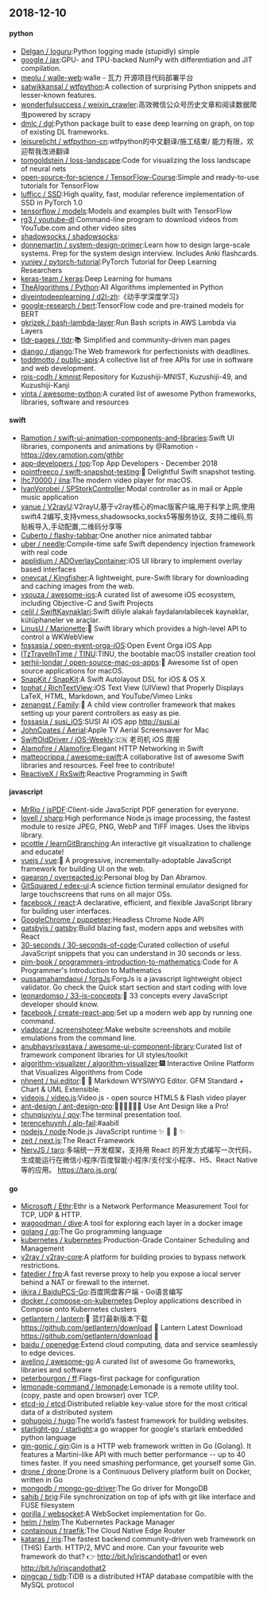 ## 2018-12-10

#### python
* [Delgan / loguru](https://github.com/Delgan/loguru):Python logging made (stupidly) simple
* [google / jax](https://github.com/google/jax):GPU- and TPU-backed NumPy with differentiation and JIT compilation.
* [meolu / walle-web](https://github.com/meolu/walle-web):walle - 瓦力 开源项目代码部署平台
* [satwikkansal / wtfpython](https://github.com/satwikkansal/wtfpython):A collection of surprising Python snippets and lesser-known features.
* [wonderfulsuccess / weixin_crawler](https://github.com/wonderfulsuccess/weixin_crawler):高效微信公众号历史文章和阅读数据爬虫powered by scrapy
* [dmlc / dgl](https://github.com/dmlc/dgl):Python package built to ease deep learning on graph, on top of existing DL frameworks.
* [leisurelicht / wtfpython-cn](https://github.com/leisurelicht/wtfpython-cn):wtfpython的中文翻译/施工结束/ 能力有限，欢迎帮我改进翻译
* [tomgoldstein / loss-landscape](https://github.com/tomgoldstein/loss-landscape):Code for visualizing the loss landscape of neural nets
* [open-source-for-science / TensorFlow-Course](https://github.com/open-source-for-science/TensorFlow-Course):Simple and ready-to-use tutorials for TensorFlow
* [lufficc / SSD](https://github.com/lufficc/SSD):High quality, fast, modular reference implementation of SSD in PyTorch 1.0
* [tensorflow / models](https://github.com/tensorflow/models):Models and examples built with TensorFlow
* [rg3 / youtube-dl](https://github.com/rg3/youtube-dl):Command-line program to download videos from YouTube.com and other video sites
* [shadowsocks / shadowsocks](https://github.com/shadowsocks/shadowsocks):
* [donnemartin / system-design-primer](https://github.com/donnemartin/system-design-primer):Learn how to design large-scale systems. Prep for the system design interview. Includes Anki flashcards.
* [yunjey / pytorch-tutorial](https://github.com/yunjey/pytorch-tutorial):PyTorch Tutorial for Deep Learning Researchers
* [keras-team / keras](https://github.com/keras-team/keras):Deep Learning for humans
* [TheAlgorithms / Python](https://github.com/TheAlgorithms/Python):All Algorithms implemented in Python
* [diveintodeeplearning / d2l-zh](https://github.com/diveintodeeplearning/d2l-zh):《动手学深度学习》
* [google-research / bert](https://github.com/google-research/bert):TensorFlow code and pre-trained models for BERT
* [gkrizek / bash-lambda-layer](https://github.com/gkrizek/bash-lambda-layer):Run Bash scripts in AWS Lambda via Layers
* [tldr-pages / tldr](https://github.com/tldr-pages/tldr):📚
Simplified and community-driven man pages
* [django / django](https://github.com/django/django):The Web framework for perfectionists with deadlines.
* [toddmotto / public-apis](https://github.com/toddmotto/public-apis):A collective list of free APIs for use in software and web development.
* [rois-codh / kmnist](https://github.com/rois-codh/kmnist):Repository for Kuzushiji-MNIST, Kuzushiji-49, and Kuzushiji-Kanji
* [vinta / awesome-python](https://github.com/vinta/awesome-python):A curated list of awesome Python frameworks, libraries, software and resources

#### swift
* [Ramotion / swift-ui-animation-components-and-libraries](https://github.com/Ramotion/swift-ui-animation-components-and-libraries):Swift UI libraries, components and animations by @Ramotion - https://dev.ramotion.com/gthbr
* [app-developers / top](https://github.com/app-developers/top):Top App Developers - December 2018
* [pointfreeco / swift-snapshot-testing](https://github.com/pointfreeco/swift-snapshot-testing):📸
Delightful Swift snapshot testing.
* [lhc70000 / iina](https://github.com/lhc70000/iina):The modern video player for macOS.
* [IvanVorobei / SPStorkController](https://github.com/IvanVorobei/SPStorkController):Modal controller as in mail or Apple music application
* [yanue / V2rayU](https://github.com/yanue/V2rayU):V2rayU,基于v2ray核心的mac版客户端,用于科学上网,使用swift4.2编写,支持vmess,shadowsocks,socks5等服务协议, 支持二维码,剪贴板导入,手动配置,二维码分享等
* [Cuberto / flashy-tabbar](https://github.com/Cuberto/flashy-tabbar):One another nice animated tabbar
* [uber / needle](https://github.com/uber/needle):Compile-time safe Swift dependency injection framework with real code
* [applidium / ADOverlayContainer](https://github.com/applidium/ADOverlayContainer):iOS UI library to implement overlay based interfaces
* [onevcat / Kingfisher](https://github.com/onevcat/Kingfisher):A lightweight, pure-Swift library for downloading and caching images from the web.
* [vsouza / awesome-ios](https://github.com/vsouza/awesome-ios):A curated list of awesome iOS ecosystem, including Objective-C and Swift Projects
* [celil / SwiftKaynaklari](https://github.com/celil/SwiftKaynaklari):Swift diliyle alakalı faydalanılabilecek kaynaklar, kütüphaneler ve araçlar.
* [LinusU / Marionette](https://github.com/LinusU/Marionette):🧸 Swift library which provides a high-level API to control a WKWebView
* [fossasia / open-event-orga-iOS](https://github.com/fossasia/open-event-orga-iOS):Open Event Orga iOS App
* [ITzTravelInTime / TINU](https://github.com/ITzTravelInTime/TINU):TINU, the bootable macOS installer creation tool
* [serhii-londar / open-source-mac-os-apps](https://github.com/serhii-londar/open-source-mac-os-apps):🚀
Awesome list of open source applications for macOS.
* [SnapKit / SnapKit](https://github.com/SnapKit/SnapKit):A Swift Autolayout DSL for iOS & OS X
* [tophat / RichTextView](https://github.com/tophat/RichTextView):iOS Text View (UIView) that Properly Displays LaTeX, HTML, Markdown, and YouTube/Vimeo Links
* [zenangst / Family](https://github.com/zenangst/Family):🚸
A child view controller framework that makes setting up your parent controllers as easy as pie.
* [fossasia / susi_iOS](https://github.com/fossasia/susi_iOS):SUSI AI iOS app http://susi.ai
* [JohnCoates / Aerial](https://github.com/JohnCoates/Aerial):Apple TV Aerial Screensaver for Mac
* [SwiftOldDriver / iOS-Weekly](https://github.com/SwiftOldDriver/iOS-Weekly):🇨🇳
老司机 iOS 周报
* [Alamofire / Alamofire](https://github.com/Alamofire/Alamofire):Elegant HTTP Networking in Swift
* [matteocrippa / awesome-swift](https://github.com/matteocrippa/awesome-swift):A collaborative list of awesome Swift libraries and resources. Feel free to contribute!
* [ReactiveX / RxSwift](https://github.com/ReactiveX/RxSwift):Reactive Programming in Swift

#### javascript
* [MrRio / jsPDF](https://github.com/MrRio/jsPDF):Client-side JavaScript PDF generation for everyone.
* [lovell / sharp](https://github.com/lovell/sharp):High performance Node.js image processing, the fastest module to resize JPEG, PNG, WebP and TIFF images. Uses the libvips library.
* [pcottle / learnGitBranching](https://github.com/pcottle/learnGitBranching):An interactive git visualization to challenge and educate!
* [vuejs / vue](https://github.com/vuejs/vue):🖖
A progressive, incrementally-adoptable JavaScript framework for building UI on the web.
* [gaearon / overreacted.io](https://github.com/gaearon/overreacted.io):Personal blog by Dan Abramov.
* [GitSquared / edex-ui](https://github.com/GitSquared/edex-ui):A science fiction terminal emulator designed for large touchscreens that runs on all major OSs.
* [facebook / react](https://github.com/facebook/react):A declarative, efficient, and flexible JavaScript library for building user interfaces.
* [GoogleChrome / puppeteer](https://github.com/GoogleChrome/puppeteer):Headless Chrome Node API
* [gatsbyjs / gatsby](https://github.com/gatsbyjs/gatsby):Build blazing fast, modern apps and websites with React
* [30-seconds / 30-seconds-of-code](https://github.com/30-seconds/30-seconds-of-code):Curated collection of useful JavaScript snippets that you can understand in 30 seconds or less.
* [pim-book / programmers-introduction-to-mathematics](https://github.com/pim-book/programmers-introduction-to-mathematics):Code for A Programmer's Introduction to Mathematics
* [oussamahamdaoui / forgJs](https://github.com/oussamahamdaoui/forgJs):ForgJs is a javascript lightweight object validator. Go check the Quick start section and start coding with love
* [leonardomso / 33-js-concepts](https://github.com/leonardomso/33-js-concepts):📜
33 concepts every JavaScript developer should know.
* [facebook / create-react-app](https://github.com/facebook/create-react-app):Set up a modern web app by running one command.
* [vladocar / screenshoteer](https://github.com/vladocar/screenshoteer):Make website screenshots and mobile emulations from the command line.
* [anubhavsrivastava / awesome-ui-component-library](https://github.com/anubhavsrivastava/awesome-ui-component-library):Curated list of framework component libraries for UI styles/toolkit
* [algorithm-visualizer / algorithm-visualizer](https://github.com/algorithm-visualizer/algorithm-visualizer):🎆
Interactive Online Platform that Visualizes Algorithms from Code
* [nhnent / tui.editor](https://github.com/nhnent/tui.editor):🍞
📝
Markdown WYSIWYG Editor. GFM Standard + Chart & UML Extensible.
* [videojs / video.js](https://github.com/videojs/video.js):Video.js - open source HTML5 & Flash video player
* [ant-design / ant-design-pro](https://github.com/ant-design/ant-design-pro):👨🏻‍💻👩🏻‍💻 Use Ant Design like a Pro!
* [chunqiuyiyu / qov](https://github.com/chunqiuyiyu/qov):The terminal presentation tool.
* [terencehuynh / alp-fail](https://github.com/terencehuynh/alp-fail):#aabill
* [nodejs / node](https://github.com/nodejs/node):Node.js JavaScript runtime
✨
🐢
🚀
✨
* [zeit / next.js](https://github.com/zeit/next.js):The React Framework
* [NervJS / taro](https://github.com/NervJS/taro):多端统一开发框架，支持用 React 的开发方式编写一次代码，生成能运行在微信小程序/百度智能小程序/支付宝小程序、H5、React Native 等的应用。 https://taro.js.org/

#### go
* [Microsoft / Ethr](https://github.com/Microsoft/Ethr):Ethr is a Network Performance Measurement Tool for TCP, UDP & HTTP.
* [wagoodman / dive](https://github.com/wagoodman/dive):A tool for exploring each layer in a docker image
* [golang / go](https://github.com/golang/go):The Go programming language
* [kubernetes / kubernetes](https://github.com/kubernetes/kubernetes):Production-Grade Container Scheduling and Management
* [v2ray / v2ray-core](https://github.com/v2ray/v2ray-core):A platform for building proxies to bypass network restrictions.
* [fatedier / frp](https://github.com/fatedier/frp):A fast reverse proxy to help you expose a local server behind a NAT or firewall to the internet.
* [iikira / BaiduPCS-Go](https://github.com/iikira/BaiduPCS-Go):百度网盘客户端 - Go语言编写
* [docker / compose-on-kubernetes](https://github.com/docker/compose-on-kubernetes):Deploy applications described in Compose onto Kubernetes clusters
* [getlantern / lantern](https://github.com/getlantern/lantern):🔴
蓝灯最新版本下载 https://github.com/getlantern/download
🔴
Lantern Latest Download https://github.com/getlantern/download
🔴
* [baidu / openedge](https://github.com/baidu/openedge):Extend cloud computing, data and service seamlessly to edge devices.
* [avelino / awesome-go](https://github.com/avelino/awesome-go):A curated list of awesome Go frameworks, libraries and software
* [peterbourgon / ff](https://github.com/peterbourgon/ff):Flags-first package for configuration
* [lemonade-command / lemonade](https://github.com/lemonade-command/lemonade):Lemonade is a remote utility tool. (copy, paste and open browser) over TCP.
* [etcd-io / etcd](https://github.com/etcd-io/etcd):Distributed reliable key-value store for the most critical data of a distributed system
* [gohugoio / hugo](https://github.com/gohugoio/hugo):The world’s fastest framework for building websites.
* [starlight-go / starlight](https://github.com/starlight-go/starlight):a go wrapper for google's starlark embedded python language
* [gin-gonic / gin](https://github.com/gin-gonic/gin):Gin is a HTTP web framework written in Go (Golang). It features a Martini-like API with much better performance -- up to 40 times faster. If you need smashing performance, get yourself some Gin.
* [drone / drone](https://github.com/drone/drone):Drone is a Continuous Delivery platform built on Docker, written in Go
* [mongodb / mongo-go-driver](https://github.com/mongodb/mongo-go-driver):The Go driver for MongoDB
* [sahib / brig](https://github.com/sahib/brig):File synchronization on top of ipfs with git like interface and FUSE filesystem
* [gorilla / websocket](https://github.com/gorilla/websocket):A WebSocket implementation for Go.
* [helm / helm](https://github.com/helm/helm):The Kubernetes Package Manager
* [containous / traefik](https://github.com/containous/traefik):The Cloud Native Edge Router
* [kataras / iris](https://github.com/kataras/iris):The fastest backend community-driven web framework on (THIS) Earth. HTTP/2, MVC and more. Can your favourite web framework do that?
👉
http://bit.ly/iriscandothat1 or even http://bit.ly/iriscandothat2
* [pingcap / tidb](https://github.com/pingcap/tidb):TiDB is a distributed HTAP database compatible with the MySQL protocol
